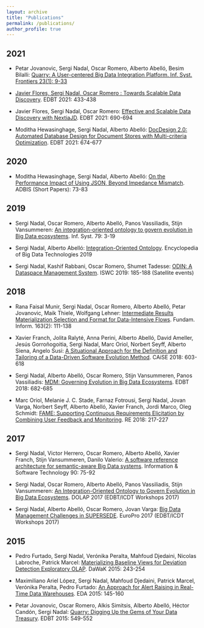 ```yaml
---
layout: archive
title: "Publications"
permalink: /publications/
author_profile: true
--- 
```


## 2021

+ Petar Jovanovic, Sergi Nadal, Oscar Romero, Alberto Abelló, Besim Bilalli: <a href="https://doi.org/10.1007/s10796-020-10001-y" target="_blank">Quarry: A User-centered Big Data Integration Platform. Inf. Syst. Frontiers 23(1): 9-33

+ Javier Flores, Sergi Nadal, Oscar Romero : <a href="https://edbt2021proceedings.github.io/docs/p61.pdf" taget="_blank">Towards Scalable Data Discovery</a>. EDBT 2021: 433-438

+ Javier Flores, Sergi Nadal, Oscar Romero: <a href="https://edbt2021proceedings.github.io/docs/p184.pdf" target="_blank">Effective and Scalable Data Discovery with NextiaJD</a>. EDBT 2021: 690-694

+ Moditha Hewasinghage, Sergi Nadal, Alberto Abelló: <a href="https://edbt2021proceedings.github.io/docs/p175.pdf">DocDesign 2.0: Automated Database Design for Document Stores with Multi-criteria Optimization</a>. EDBT 2021: 674-677

## 2020

+ Moditha Hewasinghage, Sergi Nadal, Alberto Abelló: <a href="https://doi.org/10.1007/978-3-030-54623-6_7" target="_blank">On the Performance Impact of Using JSON, Beyond Impedance Mismatch</a>. ADBIS (Short Papers): 73-83

## 2019

+ Sergi Nadal, Oscar Romero, Alberto Abelló, Panos Vassiliadis, Stijn Vansummeren: <a href="https://doi.org/10.1016/j.is.2018.01.006" target="_blank">An integration-oriented ontology to govern evolution in Big Data ecosystems</a>. Inf. Syst. 79: 3-19

+ Sergi Nadal, Alberto Abelló: <a href="https://doi.org/10.1007/978-3-319-63962-8_13-1" target="_blank">Integration-Oriented Ontology</a>. Encyclopedia of Big Data Technologies 2019

+ Sergi Nadal, Kashif Rabbani, Oscar Romero, Shumet Tadesse: <a href="http://ceur-ws.org/Vol-2456/paper48.pdf" target="_blank">ODIN: A Dataspace Management System</a>. ISWC 2019: 185-188 (Satellite events)

## 2018

+ Rana Faisal Munir, Sergi Nadal, Oscar Romero, Alberto Abelló, Petar Jovanovic, Maik Thiele, Wolfgang Lehner: <a href="https://doi.org/10.3233/FI-2018-1734" target="_blank">Intermediate Results Materialization Selection and Format for Data-Intensive Flows</a>. Fundam. Inform. 163(2): 111-138

+ Xavier Franch, Jolita Ralyté, Anna Perini, Alberto Abelló, David Ameller, Jesús Gorroñogoitia, Sergi Nadal, Marc Oriol, Norbert Seyff, Alberto Siena, Angelo Susi: <a href="https://doi.org/10.1007/978-3-319-91563-0_37" target="_blank">A Situational Approach for the Definition and Tailoring of a Data-Driven Software Evolution Method</a>. CAiSE 2018: 603-618

+ Sergi Nadal, Alberto Abelló, Oscar Romero, Stijn Vansummeren, Panos Vassiliadis: <a href="https://doi.org/10.5441/002/edbt.2018.84" target="_blank">MDM: Governing Evolution in Big Data Ecosystems</a>. EDBT 2018: 682-685

+ Marc Oriol, Melanie J. C. Stade, Farnaz Fotrousi, Sergi Nadal, Jovan Varga, Norbert Seyff, Alberto Abelló, Xavier Franch, Jordi Marco, Oleg Schmidt: <a href="https://doi.org/10.1109/RE.2018.00030" target="_blank">FAME: Supporting Continuous Requirements Elicitation by Combining User Feedback and Monitoring</a>. RE 2018: 217-227

## 2017

+ Sergi Nadal, Victor Herrero, Oscar Romero, Alberto Abelló, Xavier Franch, Stijn Vansummeren, Danilo Valerio: <a href="https://doi.org/10.1016/j.infsof.2017.06.001" target="_blank">A software reference architecture for semantic-aware Big Data systems</a>. Information & Software Technology 90: 75-92

+ Sergi Nadal, Oscar Romero, Alberto Abelló, Panos Vassiliadis, Stijn Vansummeren: <a href="http://ceur-ws.org/Vol-1810/DOLAP_paper_09.pdf" target="_blank">An Integration-Oriented Ontology to Govern Evolution in Big Data Ecosystems</a>. DOLAP 2017 (EDBT/ICDT Workshops 2017)

+ Sergi Nadal, Alberto Abelló, Oscar Romero, Jovan Varga: <a href="http://ceur-ws.org/Vol-1810/EuroPro_paper_06.pdf" target="_blank">Big Data Management Challenges in SUPERSEDE</a>. EuroPro 2017 (EDBT/ICDT Workshops 2017)

## 2015

+ Pedro Furtado, Sergi Nadal, Verónika Peralta, Mahfoud Djedaini, Nicolas Labroche, Patrick Marcel:
<a href="https://doi.org/10.1007/978-3-319-22729-0_19" target="_blank">Materializing Baseline Views for Deviation Detection Exploratory OLAP</a>. DaWaK 2015: 243-254

+ Maximiliano Ariel López, Sergi Nadal, Mahfoud Djedaini, Patrick Marcel, Verónika Peralta, Pedro Furtado: <a href="http://editions-rnti.fr/?inprocid=1002132" target="_blank">An Approach for Alert Raising in Real-Time Data Warehouses</a>. EDA 2015: 145-160

+ Petar Jovanovic, Oscar Romero, Alkis Simitsis, Alberto Abelló, Héctor Candón, Sergi Nadal: <a href="https://doi.org/10.5441/002/edbt.2015.55" target="_blank">Quarry: Digging Up the Gems of Your Data Treasury</a>. EDBT 2015: 549-552

<!--
{% if author.googlescholar %}
  You can also find my articles on <a href="{{author.googlescholar}}">my Google Scholar profile</a>.
{% endif %}

{% include base_path %}

{% for post in site.publications reversed %}
  {% include archive-single.html %}
{% endfor %}
-->